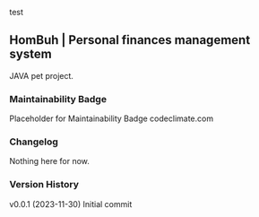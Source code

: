 test
## HomBuh | Personal finances management system
JAVA pet project. 

### Maintainability Badge
Placeholder for Maintainability Badge codeclimate.com

### Changelog
Nothing here for now.

### Version History
v0.0.1 (2023-11-30)
Initial commit
